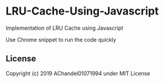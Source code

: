 # LRU-Cache-Using-Javascript
Implementation of LRU Cache using Javascript

Use Chrome snippet to run the code quickly


License
----

Copyright (c) 2019 AChandel01071994 under MIT License
